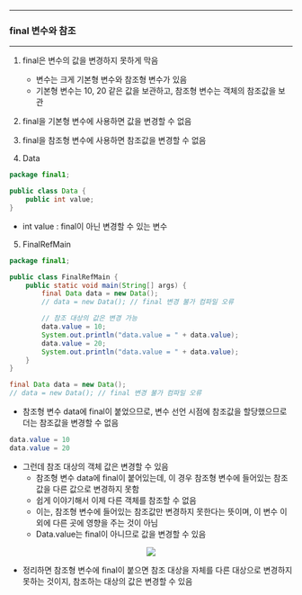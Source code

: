 -----
### final 변수와 참조
-----
1. final은 변수의 값을 변경하지 못하게 막음
   - 변수는 크게 기본형 변수와 참조형 변수가 있음
   - 기본형 변수는 10, 20 같은 값을 보관하고, 참조형 변수는 객체의 참조값을 보관

2. final을 기본형 변수에 사용하면 값을 변경할 수 없음
3. final을 참조형 변수에 사용하면 참조값을 변경할 수 없음
4. Data
```java
package final1;

public class Data {
    public int value;
}
```
  - int value : final이 아닌 변경할 수 있는 변수

5. FinalRefMain
```java
package final1;

public class FinalRefMain {
    public static void main(String[] args) {
        final Data data = new Data();
        // data = new Data(); // final 변경 불가 컴파일 오류

        // 참조 대상의 값은 변경 가능
        data.value = 10;
        System.out.println("data.value = " + data.value);
        data.value = 20;
        System.out.println("data.value = " + data.value);
    }
}
```
```java
final Data data = new Data();
// data = new Data(); // final 변경 불가 컴파일 오류
```
  - 참조형 변수 data에 final이 붙었으므로, 변수 선언 시점에 참조값을 할당했으므로 더는 참조값을 변경할 수 없음
```java
data.value = 10
data.value = 20
```
  - 그런데 참조 대상의 객체 값은 변경할 수 있음
     + 참조형 변수 data에 final이 붙어있는데, 이 경우 참조형 변수에 들어있는 참조값을 다른 값으로 변경하지 못함
     + 쉽게 이야기해서 이제 다른 객체를 참조할 수 없음
     + 이는, 참조형 변수에 들어있는 참조값만 변경하지 못한다는 뜻이며, 이 변수 이외에 다른 곳에 영향을 주는 것이 아님
     + Data.value는 final이 아니므로 값을 변경할 수 있음

<div align="center">
<img src="https://github.com/user-attachments/assets/a7aa66f4-03b7-4e57-9a0e-742d84f9a82d">
</div>

   - 정리하면 참조형 변수에 final이 붙으면 참조 대상을 자체를 다른 대상으로 변경하지 못하는 것이지, 참조하는 대상의 값은 변경할 수 있음
